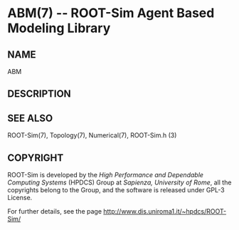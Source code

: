 # ABM(7) -- ROOT-Sim Agent Based Modeling Library

## NAME

ABM

## DESCRIPTION



## SEE ALSO

ROOT-Sim(7), Topology(7), Numerical(7), ROOT-Sim.h (3)

## COPYRIGHT

ROOT-Sim is developed by the _High Performance and Dependable Computing Systems_ (HPDCS) Group at
_Sapienza, University of Rome_, all the copyrights belong to the Group, and the software is released
under GPL-3 License.

For further details, see the page http://www.dis.uniroma1.it/~hpdcs/ROOT-Sim/